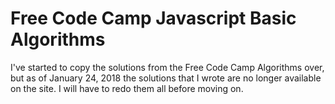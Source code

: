 # Free Code Camp Javascript Basic Algorithms

I've started to copy the solutions from the Free Code Camp Algorithms over, but as of January 24, 2018 the solutions that I wrote are no longer available on the site.  I will have to redo them all before moving on.
